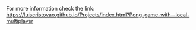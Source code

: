 For more information check the link: https://luiscristovao.github.io/Projects/index.html?Pong-game-with--local-multiplayer

